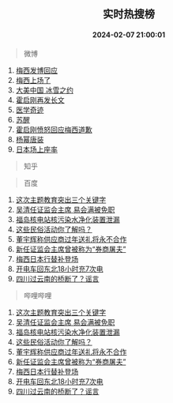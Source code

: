 <div align="center"><h2>实时热搜榜</h2><h4>2024-02-07 21:00:01</h4></div>

> 微博  

1. [梅西发博回应](https://s.weibo.com/weibo?q=%E6%A2%85%E8%A5%BF%E5%8F%91%E5%8D%9A%E5%9B%9E%E5%BA%94&t=31&band_rank=1&Refer=top)<br />
2. [梅西上场了](https://s.weibo.com/weibo?q=%23%E6%A2%85%E8%A5%BF%E4%B8%8A%E5%9C%BA%E4%BA%86%23&t=31&band_rank=2&Refer=top)<br />
3. [大美中国 冰雪之约](https://s.weibo.com/weibo?q=%E5%A4%A7%E7%BE%8E%E4%B8%AD%E5%9B%BD%20%E5%86%B0%E9%9B%AA%E4%B9%8B%E7%BA%A6&t=31&band_rank=3&Refer=top)<br />
4. [霍启刚再发长文](https://s.weibo.com/weibo?q=%E9%9C%8D%E5%90%AF%E5%88%9A%E5%86%8D%E5%8F%91%E9%95%BF%E6%96%87&t=31&band_rank=4&Refer=top)<br />
5. [医学奇迹](https://s.weibo.com/weibo?q=%E5%8C%BB%E5%AD%A6%E5%A5%87%E8%BF%B9&t=31&band_rank=5&Refer=top)<br />
6. [苏醒](https://s.weibo.com/weibo?q=%E8%8B%8F%E9%86%92&t=31&band_rank=6&Refer=top)<br />
7. [霍启刚愤怒回应梅西道歉](https://s.weibo.com/weibo?q=%23%E9%9C%8D%E5%90%AF%E5%88%9A%E6%84%A4%E6%80%92%E5%9B%9E%E5%BA%94%E6%A2%85%E8%A5%BF%E9%81%93%E6%AD%89%23&t=31&band_rank=7&Refer=top)<br />
8. [杨幂唐装](https://s.weibo.com/weibo?q=%23%E6%9D%A8%E5%B9%82%E5%94%90%E8%A3%85%23&t=31&band_rank=8&Refer=top)<br />
9. [日本场上座率](https://s.weibo.com/weibo?q=%E6%97%A5%E6%9C%AC%E5%9C%BA%E4%B8%8A%E5%BA%A7%E7%8E%87&t=31&band_rank=9&Refer=top)<br />

> 知乎  


> 百度  

1. [这次主题教育突出三个关键字](https://www.baidu.com/s?wd=%E8%BF%99%E6%AC%A1%E4%B8%BB%E9%A2%98%E6%95%99%E8%82%B2%E7%AA%81%E5%87%BA%E4%B8%89%E4%B8%AA%E5%85%B3%E9%94%AE%E5%AD%97&sa=fyb_news&rsv_dl=fyb_news)<br />
2. [吴清任证监会主席 易会满被免职](https://www.baidu.com/s?wd=%E5%90%B4%E6%B8%85%E4%BB%BB%E8%AF%81%E7%9B%91%E4%BC%9A%E4%B8%BB%E5%B8%AD+%E6%98%93%E4%BC%9A%E6%BB%A1%E8%A2%AB%E5%85%8D%E8%81%8C&sa=fyb_news&rsv_dl=fyb_news)<br />
3. [福岛核电站核污染水净化装置泄漏](https://www.baidu.com/s?wd=%E7%A6%8F%E5%B2%9B%E6%A0%B8%E7%94%B5%E7%AB%99%E6%A0%B8%E6%B1%A1%E6%9F%93%E6%B0%B4%E5%87%80%E5%8C%96%E8%A3%85%E7%BD%AE%E6%B3%84%E6%BC%8F&sa=fyb_news&rsv_dl=fyb_news)<br />
4. [这些民俗活动你了解吗？](https://www.baidu.com/s?wd=%E8%BF%99%E4%BA%9B%E6%B0%91%E4%BF%97%E6%B4%BB%E5%8A%A8%E4%BD%A0%E4%BA%86%E8%A7%A3%E5%90%97%EF%BC%9F&sa=fyb_news&rsv_dl=fyb_news)<br />
5. [董宇辉称供应商过年送礼将永不合作](https://www.baidu.com/s?wd=%E8%91%A3%E5%AE%87%E8%BE%89%E7%A7%B0%E4%BE%9B%E5%BA%94%E5%95%86%E8%BF%87%E5%B9%B4%E9%80%81%E7%A4%BC%E5%B0%86%E6%B0%B8%E4%B8%8D%E5%90%88%E4%BD%9C&sa=fyb_news&rsv_dl=fyb_news)<br />
6. [新任证监会主席曾被称为“券商屠夫”](https://www.baidu.com/s?wd=%E6%96%B0%E4%BB%BB%E8%AF%81%E7%9B%91%E4%BC%9A%E4%B8%BB%E5%B8%AD%E6%9B%BE%E8%A2%AB%E7%A7%B0%E4%B8%BA%E2%80%9C%E5%88%B8%E5%95%86%E5%B1%A0%E5%A4%AB%E2%80%9D&sa=fyb_news&rsv_dl=fyb_news)<br />
7. [梅西日本行替补登场](https://www.baidu.com/s?wd=%E6%A2%85%E8%A5%BF%E6%97%A5%E6%9C%AC%E8%A1%8C%E6%9B%BF%E8%A1%A5%E7%99%BB%E5%9C%BA&sa=fyb_news&rsv_dl=fyb_news)<br />
8. [开电车回东北18小时充7次电](https://www.baidu.com/s?wd=%E5%BC%80%E7%94%B5%E8%BD%A6%E5%9B%9E%E4%B8%9C%E5%8C%9718%E5%B0%8F%E6%97%B6%E5%85%857%E6%AC%A1%E7%94%B5&sa=fyb_news&rsv_dl=fyb_news)<br />
9. [四川过云南的桥断了？谣言](https://www.baidu.com/s?wd=%E5%9B%9B%E5%B7%9D%E8%BF%87%E4%BA%91%E5%8D%97%E7%9A%84%E6%A1%A5%E6%96%AD%E4%BA%86%EF%BC%9F%E8%B0%A3%E8%A8%80&sa=fyb_news&rsv_dl=fyb_news)<br />

> 哔哩哔哩  

1. [这次主题教育突出三个关键字](https://www.baidu.com/s?wd=%E8%BF%99%E6%AC%A1%E4%B8%BB%E9%A2%98%E6%95%99%E8%82%B2%E7%AA%81%E5%87%BA%E4%B8%89%E4%B8%AA%E5%85%B3%E9%94%AE%E5%AD%97&sa=fyb_news&rsv_dl=fyb_news)<br />
2. [吴清任证监会主席 易会满被免职](https://www.baidu.com/s?wd=%E5%90%B4%E6%B8%85%E4%BB%BB%E8%AF%81%E7%9B%91%E4%BC%9A%E4%B8%BB%E5%B8%AD+%E6%98%93%E4%BC%9A%E6%BB%A1%E8%A2%AB%E5%85%8D%E8%81%8C&sa=fyb_news&rsv_dl=fyb_news)<br />
3. [福岛核电站核污染水净化装置泄漏](https://www.baidu.com/s?wd=%E7%A6%8F%E5%B2%9B%E6%A0%B8%E7%94%B5%E7%AB%99%E6%A0%B8%E6%B1%A1%E6%9F%93%E6%B0%B4%E5%87%80%E5%8C%96%E8%A3%85%E7%BD%AE%E6%B3%84%E6%BC%8F&sa=fyb_news&rsv_dl=fyb_news)<br />
4. [这些民俗活动你了解吗？](https://www.baidu.com/s?wd=%E8%BF%99%E4%BA%9B%E6%B0%91%E4%BF%97%E6%B4%BB%E5%8A%A8%E4%BD%A0%E4%BA%86%E8%A7%A3%E5%90%97%EF%BC%9F&sa=fyb_news&rsv_dl=fyb_news)<br />
5. [董宇辉称供应商过年送礼将永不合作](https://www.baidu.com/s?wd=%E8%91%A3%E5%AE%87%E8%BE%89%E7%A7%B0%E4%BE%9B%E5%BA%94%E5%95%86%E8%BF%87%E5%B9%B4%E9%80%81%E7%A4%BC%E5%B0%86%E6%B0%B8%E4%B8%8D%E5%90%88%E4%BD%9C&sa=fyb_news&rsv_dl=fyb_news)<br />
6. [新任证监会主席曾被称为“券商屠夫”](https://www.baidu.com/s?wd=%E6%96%B0%E4%BB%BB%E8%AF%81%E7%9B%91%E4%BC%9A%E4%B8%BB%E5%B8%AD%E6%9B%BE%E8%A2%AB%E7%A7%B0%E4%B8%BA%E2%80%9C%E5%88%B8%E5%95%86%E5%B1%A0%E5%A4%AB%E2%80%9D&sa=fyb_news&rsv_dl=fyb_news)<br />
7. [梅西日本行替补登场](https://www.baidu.com/s?wd=%E6%A2%85%E8%A5%BF%E6%97%A5%E6%9C%AC%E8%A1%8C%E6%9B%BF%E8%A1%A5%E7%99%BB%E5%9C%BA&sa=fyb_news&rsv_dl=fyb_news)<br />
8. [开电车回东北18小时充7次电](https://www.baidu.com/s?wd=%E5%BC%80%E7%94%B5%E8%BD%A6%E5%9B%9E%E4%B8%9C%E5%8C%9718%E5%B0%8F%E6%97%B6%E5%85%857%E6%AC%A1%E7%94%B5&sa=fyb_news&rsv_dl=fyb_news)<br />
9. [四川过云南的桥断了？谣言](https://www.baidu.com/s?wd=%E5%9B%9B%E5%B7%9D%E8%BF%87%E4%BA%91%E5%8D%97%E7%9A%84%E6%A1%A5%E6%96%AD%E4%BA%86%EF%BC%9F%E8%B0%A3%E8%A8%80&sa=fyb_news&rsv_dl=fyb_news)<br />
